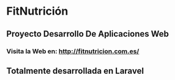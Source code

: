 # FitNutrición
## Proyecto Desarrollo De Aplicaciones Web

### Visita la Web en: http://fitnutricion.com.es/

## Totalmente desarrollada en Laravel
